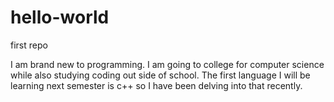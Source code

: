 # hello-world
first repo

I am brand new to programming. I am going to college for computer science while also studying coding out side of school. The first language I will be learning next semester is c++ so I have been delving into that recently.
